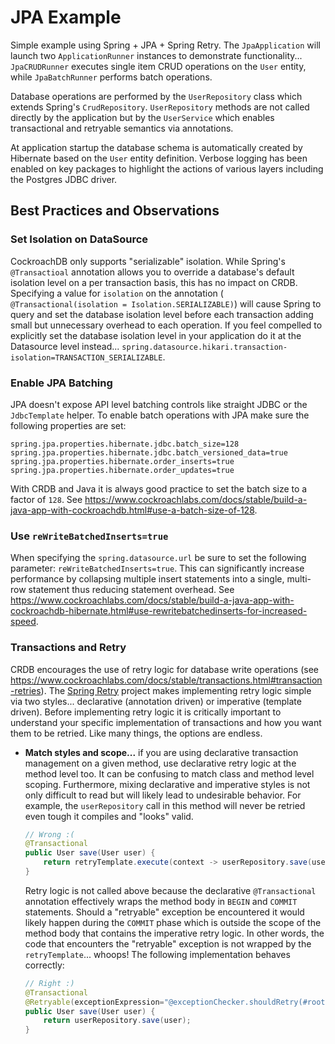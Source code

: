 # JPA Example
Simple example using Spring + JPA + Spring Retry.  The `JpaApplication` will launch two `ApplicationRunner` instances to demonstrate functionality... `JpaCRUDRunner` executes single item CRUD operations on the `User` entity, while `JpaBatchRunner` performs batch operations.

Database operations are performed by the `UserRepository` class which extends Spring's `CrudRepository`.  `UserRepository` methods are not called directly by the application but by the `UserService` which enables transactional and retryable semantics via annotations.

At application startup the database schema is automatically created by Hibernate based on the `User` entity definition.  Verbose logging has been enabled on key packages to highlight the actions of various layers including the Postgres JDBC driver.

## Best Practices and Observations

### Set Isolation on DataSource
CockroachDB only supports "serializable" isolation.  While Spring's `@Transactioal` annotation allows you to override a database's default isolation level on a per transaction basis, this has no impact on CRDB.  Specifying a value for `isolation` on the annotation (` @Transactional(isolation = Isolation.SERIALIZABLE)`) will cause Spring to query and set the database isolation level before each transaction adding small but unnecessary overhead to each operation.  If you feel compelled to explicitly set the database isolation level in your application do it at the Datasource level instead... `spring.datasource.hikari.transaction-isolation=TRANSACTION_SERIALIZABLE`.

### Enable JPA Batching
JPA doesn't expose API level batching controls like straight JDBC or the `JdbcTemplate` helper.  To enable batch operations with JPA make sure the following properties are set:

```properties
spring.jpa.properties.hibernate.jdbc.batch_size=128
spring.jpa.properties.hibernate.jdbc.batch_versioned_data=true
spring.jpa.properties.hibernate.order_inserts=true
spring.jpa.properties.hibernate.order_updates=true
```

With CRDB and Java it is always good practice to set the batch size to a factor of `128`.  See https://www.cockroachlabs.com/docs/stable/build-a-java-app-with-cockroachdb.html#use-a-batch-size-of-128.

### Use `reWriteBatchedInserts=true`
When specifying the `spring.datasource.url` be sure to set the following parameter:  `reWriteBatchedInserts=true`.  This can significantly increase performance by collapsing multiple insert statements into a single, multi-row statement thus reducing statement overhead. See https://www.cockroachlabs.com/docs/stable/build-a-java-app-with-cockroachdb-hibernate.html#use-rewritebatchedinserts-for-increased-speed.

### Transactions and Retry
CRDB encourages the use of retry logic for database write operations (see https://www.cockroachlabs.com/docs/stable/transactions.html#transaction-retries).  The [Spring Retry](https://github.com/spring-projects/spring-retry) project makes implementing retry logic simple via two styles... declarative (annotation driven) or imperative (template driven).  Before implementing retry logic it is critically important to understand your specific implementation of transactions and how you want them to be retried.  Like many things, the options are endless.

* __Match styles and scope...__ if you are using declarative transaction management on a given method, use declarative retry logic at the method level too.  It can be confusing to match class and method level scoping.  Furthermore, mixing declarative and imperative styles is not only difficult to read but will likely lead to undesirable behavior.  For example, the `userRepository` call in this method will never be retried even tough it compiles and "looks" valid.

    ```java
    // Wrong :(
    @Transactional
    public User save(User user) {
        return retryTemplate.execute(context -> userRepository.save(user));
    }
    ``` 
  Retry logic is not called above because the declarative `@Transactional` annotation effectively wraps the method body in `BEGIN` and `COMMIT` statements.  Should a "retryable" exception be encountered it would likely happen during the `COMMIT` phase which is outside the scope of the method body that contains the imperative retry logic.  In other words, the code that encounters the "retryable" exception is not wrapped by the `retryTemplate`... whoops!  The following implementation behaves correctly:
  
  ```java
  // Right :)
  @Transactional
  @Retryable(exceptionExpression="@exceptionChecker.shouldRetry(#root)")
  public User save(User user) {
      return userRepository.save(user);
  }
  ```
   


